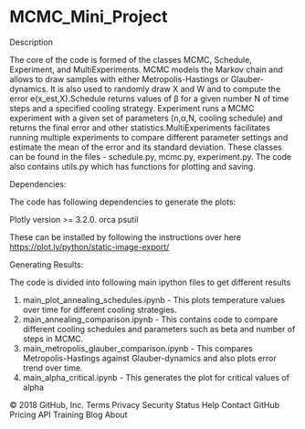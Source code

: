 # MCMC_Mini_Project
Description

The  core  of  the  code  is  formed  of  the  classes MCMC, Schedule, Experiment,  and MultiExperiments. MCMC models the Markov chain and allows to draw samples with either Metropolis-Hastings or Glauber-dynamics.   It  is  also  used  to  randomly  draw X and W and  to  compute  the  error e(x_est,X).Schedule returns values of  β for a given number N of time steps and a specified cooling strategy. Experiment runs a MCMC experiment with a given set of parameters (n,α,N, cooling schedule) and returns the final error and other statistics.MultiExperiments facilitates running multiple experiments to compare different parameter settings and estimate the mean of the error and its standard deviation. These classes can be found in the files - schedule.py, mcmc.py, experiment.py. The code also contains utils.py which has functions for plotting and saving.


Dependencies:

The code has following dependencies to generate the plots:

Plotly version >= 3.2.0. 
orca 
psutil 

These can be installed by following the instructions over here
https://plot.ly/python/static-image-export/



Generating Results:

The code is divided into following main ipython files to get different results

1. main_plot_annealing_schedules.ipynb - This plots temperature values over time for different cooling strategies.
2. main_annealing_comparison.ipynb - This contains code to compare different cooling schedules and parameters such as beta and number of steps in MCMC.
3. main_metropolis_glauber_comparison.ipynb - This compares Metropolis-Hastings against Glauber-dynamics and also plots error trend over time.
4. main_alpha_critical.ipynb - This generates the plot for critical values of alpha



© 2018 GitHub, Inc.
Terms
Privacy
Security
Status
Help
Contact GitHub
Pricing
API
Training
Blog
About
